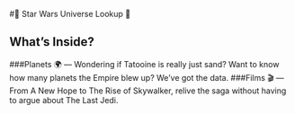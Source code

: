 #🌌 Star Wars Universe Lookup 🚀
## What’s Inside?
###Planets 🌍 — Wondering if Tatooine is really just sand? Want to know how many planets the Empire blew up? We’ve got the data.
###Films 🎬 — From A New Hope to The Rise of Skywalker, relive the saga without having to argue about The Last Jedi.
